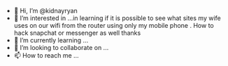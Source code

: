 - 👋 Hi, I’m @kidnayryan
- 👀 I’m interested in ...in learning if it is possible to see what sites my wife uses on our wifi from the router using only my mobile phone .
How to hack snapchat or messenger as well thanks 
- 🌱 I’m currently learning ...
- 💞️ I’m looking to collaborate on ...
- 📫 How to reach me ...

<!---
kidnayryan/kidnayryan is a ✨ special ✨ repository because its `README.md` (this file) appears on your GitHub profile.
You can click the Preview link to take a look at your changes.
--->
